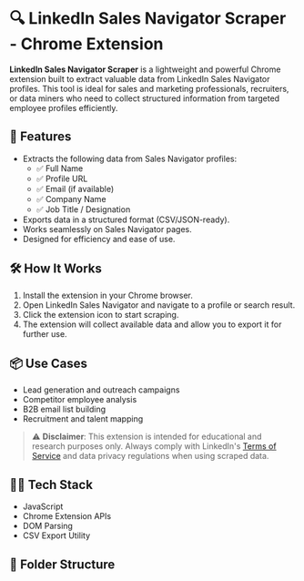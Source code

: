 # 🔍 LinkedIn Sales Navigator Scraper - Chrome Extension

**LinkedIn Sales Navigator Scraper** is a lightweight and powerful Chrome extension built to extract valuable data from LinkedIn Sales Navigator profiles. This tool is ideal for sales and marketing professionals, recruiters, or data miners who need to collect structured information from targeted employee profiles efficiently.

## 🚀 Features

- Extracts the following data from Sales Navigator profiles:
  - ✅ Full Name  
  - ✅ Profile URL  
  - ✅ Email (if available)  
  - ✅ Company Name  
  - ✅ Job Title / Designation  
- Exports data in a structured format (CSV/JSON-ready).
- Works seamlessly on Sales Navigator pages.
- Designed for efficiency and ease of use.

## 🛠️ How It Works

1. Install the extension in your Chrome browser.
2. Open LinkedIn Sales Navigator and navigate to a profile or search result.
3. Click the extension icon to start scraping.
4. The extension will collect available data and allow you to export it for further use.

## 📦 Use Cases

- Lead generation and outreach campaigns  
- Competitor employee analysis  
- B2B email list building  
- Recruitment and talent mapping  

> ⚠️ **Disclaimer**: This extension is intended for educational and research purposes only. Always comply with LinkedIn's [Terms of Service](https://www.linkedin.com/legal/user-agreement) and data privacy regulations when using scraped data.

## 🧑‍💻 Tech Stack

- JavaScript  
- Chrome Extension APIs  
- DOM Parsing  
- CSV Export Utility

## 📁 Folder Structure

